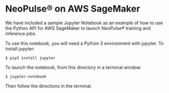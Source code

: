 # NeoPulse® on AWS SageMaker

We have included a sample Jupyter Notebook as an example of how to use the Python API for AWS SageMaker to launch NeoPulse® training and inference jobs.

To use this notebook, you will need a Python 3 environment with jupyter. To install jupyter:

```
$ pip3 install jupyter
```

To launch the notebook, from this directory in a terminal window:

```
$ juypter-notebook
```

Then follow the directions in the terminal.

